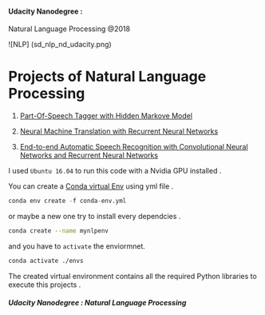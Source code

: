 #### Udacity Nanodegree : 
Natural Language Processing @2018


![NLP] (sd_nlp_nd_udacity.png)


# Projects of Natural Language Processing

1. [Part-Of-Speech Tagger with Hidden Markove Model](https://github.com/udacity/hmm-tagger)

2. [Neural Machine Translation with Recurrent Neural Networks](https://github.com/udacity/aind2-nlp-capstone)

3. [End-to-end Automatic Speech Recognition with Convolutional Neural Networks and Recurrent Neural Networks](https://github.com/udacity/AIND-VUI-Capstone)



I used ``Ubuntu 16.04`` to run this code with a Nvidia GPU installed .

You can create a [Conda virtual Env](https://docs.conda.io/projects/conda/en/latest/user-guide/tasks/manage-environments.html) using yml file .
```python
conda env create -f conda-env.yml 
```

or maybe a new one try to install every dependcies .

```bash
conda create --name mynlpenv
```
and you have to `activate` the enviormnet.

```bash
conda activate ./envs
```
The created virtual environment contains all the required Python libraries to execute this projects .


##### Udacity Nanodegree : Natural Language Processing





